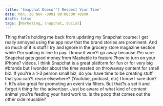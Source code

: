 ```yaml
---
title: 'Snapchat Doesn''t Respect Your Time'
date: Mon, 30 Nov -0001 00:00:00 +0000
draft: false
tags: [Marketing, snapchat, Social]
---
```


Thing that?s holding me back from updating my Snapchat course: I get really annoyed using the app now that the brand stories are prominent. And so much of it is stuff I try and ignore in the grocery store magazine section while I?m waiting in line to pay. I know it won?t go away because I?m sure Snapchat gets good money from Mashable to feature ?how to turn on your iPhone? videos. I think Snapchat is a great platform for fun or for very big #brands but I wonder about the time wasted on throwaway content for small biz. If you?re a 1-3 person small biz, do you have time to be creating stuff that you can?t reuse elsewhere? (Youtube, podcast, etc) I know I sure don?t. It?s also great for promoting an event via filters. But that?s a set it and forget it thing for the advertiser. Just be aware of what kind of content animal you?re feeding your hard work to. Is the poop that comes out the other side reusable?